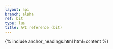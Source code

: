 ```yaml
---
layout: api
branch: alpha
ref: bit
type: lua
title: API reference (bit)
---
```

{% include anchor_headings.html html=content %}